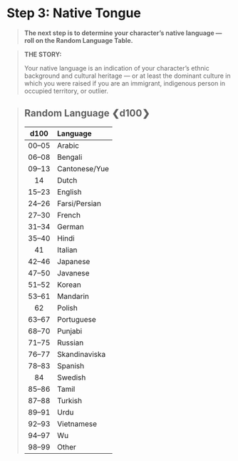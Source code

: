 # Step 3: Native Tongue

<div class="no-margin">
<blockquote class="header-bg">

**The next step is to determine your character’s native language — roll on the Random Language Table.**

</blockquote>

<blockquote>

**THE STORY:**

Your native language is an indication of your character’s ethnic background and cultural heritage — or at least the dominant culture in which you were raised if you are an immigrant, indigenous person in occupied territory, or outlier.

</blockquote>
</div>

<blockquote class="table">

## Random Language ❮d100❯

<div class="tnw1">

<!--sort-->

| d100<!--sort-n00--> | Language<!--sort-by--> |
| :-----------------: | :--------------------- |
|        00–05        | Arabic                 |
|        06–08        | Bengali                |
|        09–13        | Cantonese/Yue          |
|         14          | Dutch                  |
|        15–23        | English                |
|        24–26        | Farsi/Persian          |
|        27–30        | French                 |
|        31–34        | German                 |
|        35–40        | Hindi                  |
|         41          | Italian                |
|        42–46        | Japanese               |
|        47–50        | Javanese               |
|        51–52        | Korean                 |
|        53–61        | Mandarin               |
|         62          | Polish                 |
|        63–67        | Portuguese             |
|        68–70        | Punjabi                |
|        71–75        | Russian                |
|        76–77        | Skandinaviska          |
|        78–83        | Spanish                |
|         84          | Swedish                |
|        85–86        | Tamil                  |
|        87–88        | Turkish                |
|        89–91        | Urdu                   |
|        92–93        | Vietnamese             |
|        94–97        | Wu                     |
|        98–99        | Other<!--sort-fixed--> |

</div>
</blockquote>
